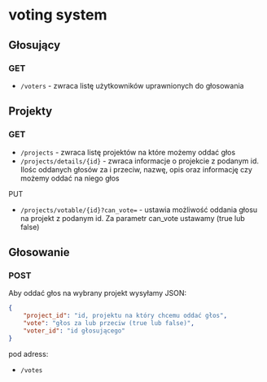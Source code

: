 # voting system

## Głosujący

### GET

- `/voters` - zwraca listę użytkowników uprawnionych do głosowania

## Projekty

### GET
- `/projects` - zwraca listę projektów na które możemy oddać głos
- `/projects/details/{id}` - zwraca informacje o projekcie z podanym id. Ilośc oddanych głosów za i przeciw, nazwę, opis oraz informację czy możemy oddać na niego głos

PUT
- `/projects/votable/{id}?can_vote=` - ustawia możliwość oddania głosu na projekt z podanym id. Za parametr can_vote ustawamy (true lub false)

## Głosowanie

### POST

Aby oddać głos na wybrany projekt wysyłamy JSON:

```json
{
    "project_id": "id, projektu na który chcemu oddać głos",
    "vote": "głos za lub przeciw (true lub false)",
    "voter_id": "id głosującego"
}
```
pod adress:

- `/votes`

